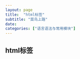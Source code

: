 ```yaml
---
layout: page
title:  "html标签"
subtitle: "菜鸟上路"
date:   
categories: ["语言语法与常用模块"]
---
```


## html标签